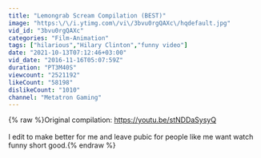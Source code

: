 ```yaml
---
title: "Lemongrab Scream Compilation (BEST)"
image: "https:\/\/i.ytimg.com\/vi\/3bvu0rgQAXc\/hqdefault.jpg"
vid_id: "3bvu0rgQAXc"
categories: "Film-Animation"
tags: ["hilarious","Hilary Clinton","funny video"]
date: "2021-10-13T07:12:46+03:00"
vid_date: "2016-11-16T05:07:59Z"
duration: "PT3M40S"
viewcount: "2521192"
likeCount: "58198"
dislikeCount: "1010"
channel: "Metatron Gaming"
---
```

{% raw %}Original compilation: <a rel="nofollow" target="blank" href="https://youtu.be/stNDDaSysyQ">https://youtu.be/stNDDaSysyQ</a><br /><br />I edit to make better for me and leave pubic for people like me want watch funny short good.{% endraw %}

